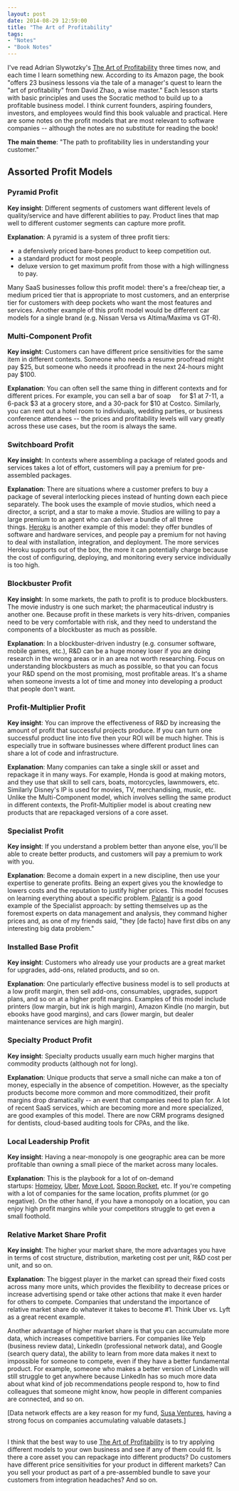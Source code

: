 ```yaml
---
layout: post
date: 2014-08-29 12:59:00
title: "The Art of Profitability"
tags:
- "Notes"
- "Book Notes"
---
```


I've read Adrian Slywotzky's <a href="http://www.amazon.com/gp/product/0446692271/ref=as_li_tl?ie=UTF8&camp=1789&creative=390957&creativeASIN=0446692271&linkCode=as2&tag=lesbl0f-20&linkId=BYYMYPTBBVGHJJIK" target="_blank">The Art of Profitability</a> three times now, and each time I learn something new. According to its Amazon page, the book "offers 23 business lessons via the tale of a manager's quest to learn the "art of profitability" from David Zhao, a wise master." Each lesson starts with basic principles and uses the Socratic method to build up to a profitable business model. I think current founders, aspiring founders, investors, and employees would find this book valuable and practical. Here are some notes on the profit models that are most relevant to software companies -- although the notes are no substitute for reading the book!

**The main theme**: "The path to profitability lies in understanding your customer."

## Assorted Profit Models

### Pyramid Profit

**Key insight**: Different segments of customers want different levels of quality/service and have different abilities to pay. Product lines that map well to different customer segments can capture more profit.

**Explanation**: A pyramid is a system of three profit tiers:

- a defensively priced bare-bones product to keep competition out.
- a standard product for most people.
- deluxe version to get maximum profit from those with a high willingness to pay.

Many SaaS businesses follow this profit model: there's a free/cheap tier, a medium priced tier that is appropriate to most customers, and an enterprise tier for customers with deep pockets who want the most features and services. Another example of this profit model would be different car models for a single brand (e.g. Nissan Versa vs Altima/Maxima vs GT-R).

### Multi-Component Profit

**Key insight**: Customers can have different price sensitivities for the same item in different contexts. Someone who needs a resume proofread might pay $25, but someone who needs it proofread in the next 24-hours might pay $100.

**Explanation**: You can often sell the same thing in different contexts and for different prices. For example, you can sell a bar of soap     for $1 at 7-11, a 6-pack $3 at a grocery store, and a 30-pack for $10 at Costco. Similarly, you can rent out a hotel room to individuals, wedding parties, or business conference attendees -- the prices and profitability levels will vary greatly across these use cases, but the room is always the same.

### Switchboard Profit

**Key insight**: In contexts where assembling a package of related goods and services takes a lot of effort, customers will pay a premium for pre-assembled packages.

**Explanation**: There are situations where a customer prefers to buy a package of several interlocking pieces instead of hunting down each piece separately. The book uses the example of movie studios, which need a director, a script, and a star to make a movie. Studios are willing to pay a large premium to an agent who can deliver a bundle of all three things. <a href="https://addons.heroku.com/" target="_blank">Heroku</a> is another example of this model: they offer bundles of software and hardware services, and people pay a premium for not having to deal with installation, integration, and deployment. The more services Heroku supports out of the box, the more it can potentially charge because the cost of configuring, deploying, and monitoring every service individually is too high.

### Blockbuster Profit

**Key insight**: In some markets, the path to profit is to produce blockbusters. The movie industry is one such market; the pharmaceutical industry is another one. Because profit in these markets is very hits-driven, companies need to be very comfortable with risk, and they need to understand the components of a blockbuster as much as possible.

**Explanation**: In a blockbuster-driven industry (e.g. consumer software, mobile games, etc.), R&D can be a huge money loser if you are doing research in the wrong areas or in an area not worth researching. Focus on understanding blockbusters as much as possible, so that you can focus your R&D spend on the most promising, most profitable areas. It's a shame when someone invests a lot of time and money into developing a product that people don't want.

### Profit-Multiplier Profit

**Key insight**: You can improve the effectiveness of R&D by increasing the amount of profit that successful projects produce. If you can turn one successful product line into five then your ROI will be much higher. This is especially true in software businesses where different product lines can share a lot of code and infrastructure.

**Explanation**: Many companies can take a single skill or asset and repackage it in many ways. For example, Honda is good at making motors, and they use that skill to sell cars, boats, motorcycles, lawnmowers, etc. Similarly Disney's IP is used for movies, TV, merchandising, music, etc. Unlike the Multi-Component model, which involves selling the same product in different contexts, the Profit-Multiplier model is about creating new products that are repackaged versions of a core asset.

### Specialist Profit

**Key insight**: If you understand a problem better than anyone else, you'll be able to create better products, and customers will pay a premium to work with you.

**Explanation**: Become a domain expert in a new discipline, then use your expertise to generate profits. Being an expert gives you the knowledge to lowers costs and the reputation to justify higher prices. This model focuses on learning everything about a specific problem. <a href="https://www.palantir.com/" target="_blank">Palantir</a> is a good example of the Specialist approach: by setting themselves up as the foremost experts on data management and analysis, they command higher prices and, as one of my friends said, "they [de facto] have first dibs on any interesting big data problem."

### Installed Base Profit

**Key insight**: Customers who already use your products are a great market for upgrades, add-ons, related products, and so on.

**Explanation**: One particularly effective business model is to sell products at a low profit margin, then sell add-ons, consumables, upgrades, support plans, and so on at a higher profit margins. Examples of this model include printers (low margin, but ink is high margin), Amazon Kindle (no margin, but ebooks have good margins), and cars (lower margin, but dealer maintenance services are high margin).

### Specialty Product Profit

**Key insight**: Specialty products usually earn much higher margins that commodity products (although not for long).

**Explanation**: Unique products that serve a small niche can make a ton of money, especially in the absence of competition. However, as the specialty products become more common and more commoditized, their profit margins drop dramatically -- an event that companies need to plan for. A lot of recent SaaS services, which are becoming more and more specialized, are good examples of this model. There are now CRM programs designed for dentists, cloud-based auditing tools for CPAs, and the like.

### Local Leadership Profit

**Key insight**: Having a near-monopoly is one geographic area can be more profitable than owning a small piece of the market across many locales.

**Explanation**: This is the playbook for a lot of on-demand startups: <a href="https://www.homejoy.com/" target="_blank">Homejoy</a>, <a href="https://www.uber.com/" target="_blank">Uber</a>, <a href="https://www.moveloot.com/" target="_blank">Move Loot</a>, <a href="https://www.spoonrocket.com/" target="_blank">Spoon Rocket</a>, etc. If you're competing with a lot of companies for the same location, profits plummet (or go negative). On the other hand, if you have a monopoly on a location, you can enjoy high profit margins while your competitors struggle to get even a small foothold.

### Relative Market Share Profit

**Key insight**: The higher your market share, the more advantages you have in terms of cost structure, distribution, marketing cost per unit, R&D cost per unit, and so on.

**Explanation**: The biggest player in the market can spread their fixed costs across many more units, which provides the flexibility to decrease prices or increase advertising spend or take other actions that make it even harder for others to compete. Companies that understand the importance of relative market share do whatever it takes to become #1. Think Uber vs. Lyft as a great recent example.

Another advantage of higher market share is that you can accumulate more data, which increases competitive barriers. For companies like Yelp (business review data), LinkedIn (professional network data), and Google (search query data), the ability to learn from more data makes it next to impossible for someone to compete, even if they have a better fundamental product. For example, someone who makes a better version of LinkedIn will still struggle to get anywhere because LinkedIn has so much more data about what kind of job recommendations people respond to, how to find colleagues that someone might know, how people in different companies are connected, and so on.

[Data network effects are a key reason for my fund, <a href="http://www.susaventures.com/" target="_blank">Susa Ventures</a>, having a strong focus on companies accumulating valuable datasets.]  

<br>
I think that the best way to use <a href="http://www.amazon.com/gp/product/0446692271/ref=as_li_tl?ie=UTF8&camp=1789&creative=390957&creativeASIN=0446692271&linkCode=as2&tag=lesbl0f-20&linkId=BYYMYPTBBVGHJJIK" target="_blank">The Art of Profitability</a> is to try applying different models to your own business and see if any of them could fit. Is there a core asset you can repackage into different products? Do customers have different price sensitivities for your product in different markets? Can you sell your product as part of a pre-assembled bundle to save your customers from integration headaches? And so on.
